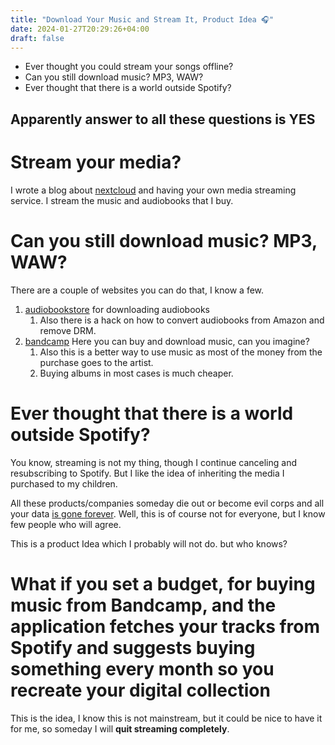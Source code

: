 ```yaml
---
title: "Download Your Music and Stream It, Product Idea 🎧️"
date: 2024-01-27T20:29:26+04:00
draft: false
---
```


- Ever thought you could stream your songs offline?
- Can you still download music? MP3, WAW?
- Ever thought that there is a world outside Spotify?

## Apparently answer to all these questions is YES

# Stream your media?
I wrote a blog about [nextcloud](/posts/Configuring-own-homebrew-server-part-2-regain-control-of-your-data-secure-alternatives-to-Google-drive-iCloud-1Password-Spotify-and-more) and having your own media streaming service. I stream the music and audiobooks that I buy.

# Can you still download music? MP3, WAW?
There are a couple of websites you can do that, I know a few.
1. [audiobookstore](https://audiobookstore.com/) for downloading audiobooks
   1. Also there is a hack on how to convert audiobooks from Amazon and remove DRM.
2. [bandcamp](https://bandcamp.com/) Here you can buy and download music, can you imagine?
     1. Also this is a better way to use music as most of the money from the purchase goes to the artist.
     2. Buying albums in most cases is much cheaper.


# Ever thought that there is a world outside Spotify?

You know, streaming is not my thing, though I continue canceling and resubscribing to Spotify. But I like the idea of inheriting the media I purchased to my children.

All these products/companies someday die out or become evil corps and all your data [is gone forever](https://www.reddit.com/r/InfinityTrain/comments/17fyvbc/as_of_october_25th_2023_infinity_train_is_being/). Well, this is of course not for everyone, but I know few people who will agree.

This is a product Idea which I probably will not do. but who knows?

# What if you set a budget, for buying music from Bandcamp, and the application fetches your tracks from Spotify and suggests buying something every month so you recreate your digital collection

This is the idea, I know this is not mainstream, but it could be nice to have it for me, so someday I will **quit streaming completely**.